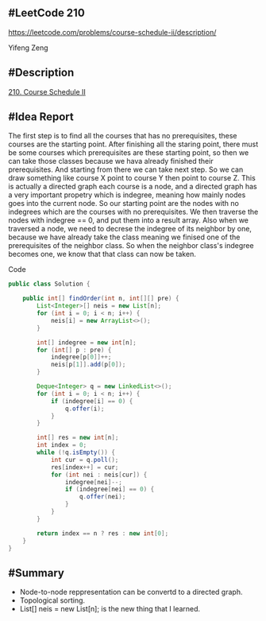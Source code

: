 #**LeetCode 210**
---
https://leetcode.com/problems/course-schedule-ii/description/

Yifeng Zeng

#Description
---
[210. Course Schedule II](https://leetcode.com/problems/course-schedule-ii/description/)


#Idea Report
---

The first step is to find all the courses that has no prerequisites, these courses are the starting point. After finishing all the staring point, there must be some courses which prerequisites are these starting point, so then we can take those classes because we hava already finished their prerequisites. And starting from there we can take next step. So we can draw something like course X point to course Y then point to course Z. This is actually a directed graph each course is a node, and a directed graph has a very important propetry which is indegree, meaning how mainly nodes goes into the current node. So our starting point are the nodes with no indegrees which are the courses with no prerequisites. We then traverse the nodes with indegree == 0, and put them into a result array. Also when we traversed a node, we need to decrese the indegree of its neighbor by one, because we have already take the class meaning we finised one of the prerequisites of the neighbor class. So when the neighbor class's indegree becomes one, we know that that class can now be taken.


Code
```java
public class Solution {

    public int[] findOrder(int n, int[][] pre) {
        List<Integer>[] neis = new List[n];
        for (int i = 0; i < n; i++) {
            neis[i] = new ArrayList<>();
        }

        int[] indegree = new int[n];
        for (int[] p : pre) {
            indegree[p[0]]++;
            neis[p[1]].add(p[0]);
        }

        Deque<Integer> q = new LinkedList<>();
        for (int i = 0; i < n; i++) {
            if (indegree[i] == 0) {
                q.offer(i);
            }
        }

        int[] res = new int[n];
        int index = 0;
        while (!q.isEmpty()) {
            int cur = q.poll();
            res[index++] = cur;
            for (int nei : neis[cur]) {
                indegree[nei]--;
                if (indegree[nei] == 0) {
                    q.offer(nei);
                }
            }
        }

        return index == n ? res : new int[0];
    }
}
```

#Summary
---
- Node-to-node reppresentation can be convertd to a directed graph.
- Topological sorting.
- List<Integer>[] neis = new List[n]; is the new thing that I learned.

